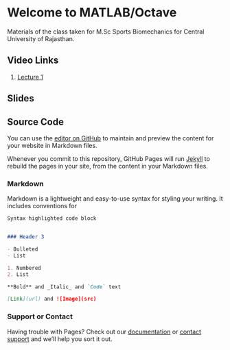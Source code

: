 # Welcome to MATLAB/Octave

Materials of the class taken for M.Sc Sports Biomechanics for Central University of Rajasthan.

## Video Links
1. [Lecture 1](https://github.com/atulnag/Octave/edit/gh-pages/index.md)

## Slides

## Source Code
You can use the [editor on GitHub](https://github.com/atulnag/Octave/edit/gh-pages/index.md) to maintain and preview the content for your website in Markdown files.

Whenever you commit to this repository, GitHub Pages will run [Jekyll](https://jekyllrb.com/) to rebuild the pages in your site, from the content in your Markdown files.

### Markdown

Markdown is a lightweight and easy-to-use syntax for styling your writing. It includes conventions for

```markdown
Syntax highlighted code block


### Header 3

- Bulleted
- List

1. Numbered
2. List

**Bold** and _Italic_ and `Code` text

[Link](url) and ![Image](src)
```

### Support or Contact

Having trouble with Pages? Check out our [documentation](https://docs.github.com/categories/github-pages-basics/) or [contact support](https://github.com/contact) and we’ll help you sort it out.
